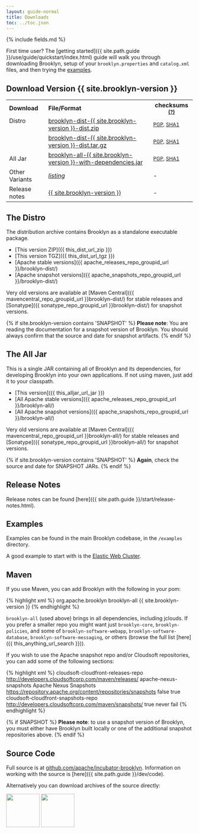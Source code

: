 ```yaml
---
layout: guide-normal
title: Downloads
toc: ../toc.json
---
```

{% include fields.md %}

First time user? The [getting started]({{ site.path.guide }}/use/guide/quickstart/index.html) guide will walk you through downloading Brooklyn, setup of your `brooklyn.properties` and `catalog.xml` files, and then trying the [examples](#examples). 

## Download Version {{ site.brooklyn-version }}

<table>
  <tr>
	<th style='text-align:left'>Download</th>
	<th style='text-align:left'>File/Format</th>
	<th>checksums <small><a href="/meta/verify.html" title='Instructions on verifying the integrity of your downloads.'>(?)</a></small></th>
  </tr>
  <tr>
	<td style='text-align:left;vertical-align:top' rowspan='2'>Distro</td>
	<td style='text-align:left'><a href='{{ this_dist_url_zip }}' title='Download ZIP archive'>brooklyn-dist-{{ site.brooklyn-version }}-dist.zip</a></td>
	<td><small><a href='{{ this_dist_url_zip }}.asc'>PGP</a>, <a href='{{ this_dist_url_zip }}.sha1'>SHA1</a></small></td>
  </tr>
  <tr>
	<td style='text-align:left'><a href='{{ this_dist_url_tgz }}' title='Download TGZ archive'>brooklyn-dist-{{ site.brooklyn-version }}-dist.tar.gz</a></td>
	<td ><small><a href='{{ this_dist_url_tgz }}.asc'>PGP</a>, <a href='{{ this_dist_url_tgz }}.sha1'>SHA1</a></small></td>
  </tr>
  <tr>
	<td style='text-align:left'>All Jar</td>
	<td style='text-align:left'><a href='{{ this_alljar_url_jar }}' title='Download the ALL JAR'>brooklyn-all-{{ site.brooklyn-version }}-with-dependencies.jar</a></td>
	<td><small><a href='{{ this_alljar_url_jar }}.asc'>PGP</a>, <a href='{{ this_alljar_url_jar }}.sha1'>SHA1</a></small></td>
  </tr>
  <tr>
    <td style='text-align:left'>Other Variants</td>
    <td style='text-align:left'><a href='{{ this_anything_url_search }}' title='Other Variants'><i>listing</i></a></td>
    <td> - </td>
  </tr>
  <tr>
	<td style='text-align:left'>Release notes</td>
	<td style='text-align:left'><a href='{{ site.path.guide }}/start/release-notes.html'>{{ site.brooklyn-version }}</a></td>
	<td> - </td>
  </tr>
</table>


<a name="distro"></a>

## The Distro

The distribution archive contains Brooklyn as a standalone executable package.

* [This version ZIP]({{ this_dist_url_zip }})
* [This version TGZ]({{ this_dist_url_tgz }})
* [Apache stable versions]({{ apache_releases_repo_groupid_url }}/brooklyn-dist/)
* [Apache snapshot versions]({{ apache_snapshots_repo_groupid_url }}/brooklyn-dist/)

Very old versions are available at [Maven Central]({{ mavencentral_repo_groupid_url }}brooklyn-dist/) for stable releases
and [Sonatype]({{ sonatype_repo_groupid_url }}brooklyn-dist/) for snapshot versions.

{% if site.brooklyn-version contains 'SNAPSHOT' %} 
**Please note**: You are reading the documentation for a snapshot version of Brooklyn.
You should always confirm that the source and date for snapshot artifacts.
{% endif %}


<a name="alljar"></a>

## The All Jar

This is a single JAR containing all of Brooklyn and its dependencies, for developing Brooklyn into your own applications. If not using maven, just add it to your classpath.

* [This version]({{ this_alljar_url_jar }})
* [All Apache stable versions]({{ apache_releases_repo_groupid_url }}/brooklyn-all/)
* [All Apache snapshot versions]({{ apache_snapshots_repo_groupid_url }}/brooklyn-all/)

Very old versions are available at [Maven Central]({{ mavencentral_repo_groupid_url }}brooklyn-all/) for stable releases
and [Sonatype]({{ sonatype_repo_groupid_url }}brooklyn-all/) for snapshot versions.

{% if site.brooklyn-version contains 'SNAPSHOT' %} 
**Again**, check the source and date for SNAPSHOT JARs.
{% endif %}

## Release Notes

Release notes can be found [here]({{ site.path.guide }}/start/release-notes.html).


<a name="examples"></a>

## Examples

Examples can be found in the main Brooklyn codebase, in the `/examples` directory.

A good example to start with is the [Elastic Web Cluster]({{site.path.guide}}/use/examples/webcluster.html).


<a name="maven"></a>

## Maven

If you use Maven, you can add Brooklyn with the following in your pom:

{% highlight xml %}
    <dependencies>
        <dependency>
            <groupId>org.apache.brooklyn</groupId>
            <artifactId>brooklyn-all</artifactId>
            <version>{{ site.brooklyn-version }}</version>
        </dependency>
    </dependencies>
{% endhighlight %}

`brooklyn-all` (used above) brings in all dependencies, including jclouds.
If you prefer a smaller repo you might want just ``brooklyn-core``,  ``brooklyn-policies``, 
and some of ``brooklyn-software-webapp``,  ``brooklyn-software-database``, ``brooklyn-software-messaging``, or others
(browse the full list [here]({{ this_anything_url_search }})).

If you wish to use the Apache snapshot repo and/or Cloudsoft repositories,
you can add some of the following sections:

{% highlight xml %}
    <repositories>
        <repository>
            <id>cloudsoft-cloudfront-releases-repo</id>
            <url>http://developers.cloudsoftcorp.com/maven/releases/</url>
        </repository>
        <!-- optional for snapshot versions -->
        <repository>
            <id>apache-nexus-snapshots</id>
            <name>Apache Nexus Snapshots</name>
            <url>https://repository.apache.org/content/repositories/snapshots</url>
            <releases> <enabled>false</enabled> </releases>
            <snapshots> <enabled>true</enabled> </snapshots>
        </repository>
        <repository>
            <id>cloudsoft-cloudfront-snapshots-repo</id>
            <url>http://developers.cloudsoftcorp.com/maven/snapshots/</url>
            <snapshots>
                <enabled>true</enabled>
                <updatePolicy>never</updatePolicy>
                <checksumPolicy>fail</checksumPolicy>
           </snapshots>
         </repository>
    </repositories>
{% endhighlight %}

{% if SNAPSHOT %}
**Please note**: to use a snapshot version of Brooklyn, you must either have Brooklyn built locally
or one of the additional snapshot repositories above.
{% endif %}


<a name="source"></a>

## Source Code

Full source is at [github.com/apache/incubator-brooklyn](http://github.com/apache/incubator-brooklyn).
Information on working with the source is [here]({{ site.path.guide }}/dev/code).

Alternatively you can download archives of the source directly:

<a href="https://github.com/apache/incubator-brooklyn/tarball/master"><img border="0" width="90" src="https://github.com/images/modules/download/tar.png"></a>
<a href="https://github.com/apache/incubator-brooklyn/zipball/master"><img border="0" width="90" src="https://github.com/images/modules/download/zip.png"></a>

